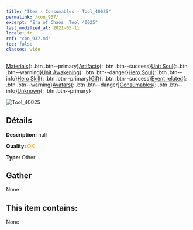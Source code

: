 ```yaml
---
title: "Item - Consumables - Tool_40025"
permalink: /con_937/
excerpt: "Era of Chaos  Tool_40025"
last_modified_at: 2021-05-11
locale: fr
ref: "con_937.md"
toc: false
classes: wide
---
```

 [Materials](/ItemsFR/){: .btn .btn--primary}[Artifacts](/ItemsFR/Artifacts/){: .btn .btn--success}[Unit Soul](/ItemsFR/UnitSoul/){: .btn .btn--warning}[Unit Awakening](/ItemsFR/UnitAwakening/){: .btn .btn--danger}[Hero Soul](/ItemsFR/HeroSoul/){: .btn .btn--info}[Hero Skill](/ItemsFR/HeroSkill/){: .btn .btn--primary}[Gift](/ItemsFR/Gift/){: .btn .btn--success}[Event related](/ItemsFR/Events/){: .btn .btn--warning}[Avatars](/ItemsFR/Avatars/){: .btn .btn--danger}[Consumables](/ItemsFR/Consumables/){: .btn .btn--info}[Unknown](/ItemsFR/Unknown/){: .btn .btn--primary}

 ![Tool_40025](/images/t/i_40025.png)

## Détails
 **Description:** null

 **Quality:** <span style="color: #FF8C00">OK</span>

 **Type:** Other

## Gather

  None

## This item contains:

  None

